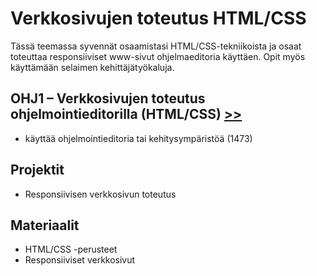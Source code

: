 # Verkkosivujen toteutus HTML/CSS

Tässä teemassa syvennät osaamistasi HTML/CSS-tekniikoista ja osaat toteuttaa responsiiviset www-sivut ohjelmaeditoria käyttäen. Opit myös käyttämään selaimen kehittäjätyökaluja.

## OHJ1 – Verkkosivujen toteutus ohjelmointieditorilla (HTML/CSS) [>>](01-verkkosivujen-toteutus.md)
- käyttää ohjelmointieditoria tai kehitysympäristöä (1473)

## Projektit
- Responsiivisen verkkosivun toteutus

## Materiaalit
- HTML/CSS -perusteet
- Responsiiviset verkkosivut


